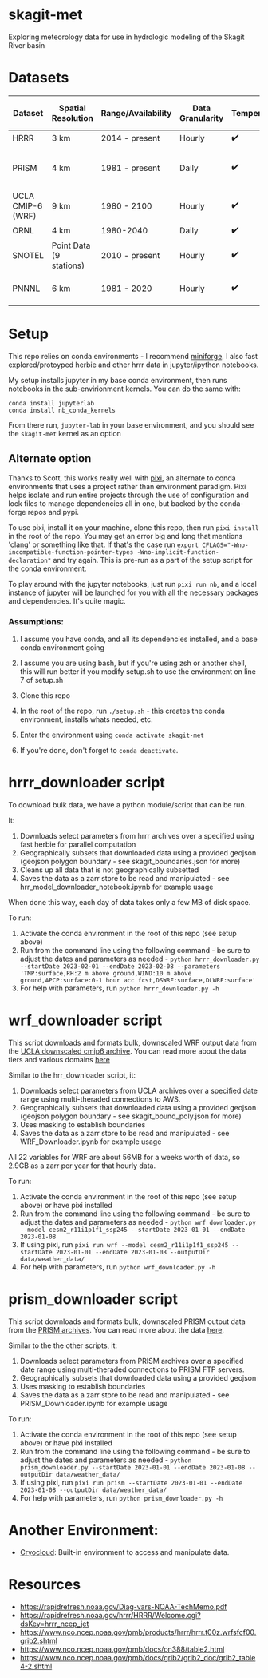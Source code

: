 # skagit-met
Exploring meteorology data for use in hydrologic modeling of the Skagit River basin

# Datasets
|Dataset          |Spatial Resolution     |Range/Availability|Data Granularity|Temperature|Precipitation|Wind Speed            |Relative Humidity         |Long Wave Radiation|Short Wave Radiation|
|-----------------|-----------------------|------------------|----------------|-----------|-------------|----------------------|--------------------------|-------------------|--------------------|
|HRRR             |3 km                   |2014 - present    |Hourly          |✔️         |✔️           |✔️                    |✔️                        |✔️                 |✔️                  |
|PRISM            |4 km                   |1981 - present    |Daily           |✔️         |✔️           |X                     |Via Vapor Pressure Deficit|X                  |X                   |
|UCLA CMIP-6 (WRF)|9 km                   |1980 - 2100       |Hourly          |✔️         |✔️           |Via U and V components|Via Specific Humidity     |✔️                 |✔️                  |
|ORNL             |4 km                   |1980-2040         |Daily           |✔️         |✔️           |✔️                    |✔️                        |✔️                 |✔️                  |
|SNOTEL           |Point Data (9 stations)|2010 - present    |Hourly          |✔️         |✔️           |X                     |X                         |X                  |X                   |
|PNNNL            |6 km                   |1981 - 2020       |Hourly          |✔️         |✔️           |Via U and V components|Via Specific Humidity     |✔️                 |✔️                  |


# Setup
This repo relies on conda environments - I recommend [miniforge](https://github.com/conda-forge/miniforge). I also fast explored/protoyped herbie and other hrrr data in jupyter/ipython notebooks. 

My setup installs jupyter in my base conda environment, then runs notebooks in the sub-envirionment kernels. You can do the same with:

```
conda install jupyterlab
conda install nb_conda_kernels
```

From there run, `jupyter-lab` in your base environment, and you should see the `skagit-met` kernel as an option

## Alternate option
Thanks to Scott, this works really well with [pixi](https://pixi.sh/latest/), an alternate to conda environments that uses a project rather than environment paradigm. Pixi helps isolate and run entire projects through the use of configuration and lock files to manage dependencies all in one, but backed by the conda-forge repos and pypi. 

To use pixi, install it on your machine, clone this repo, then run `pixi install` in the root of the repo.
You may get an error big and long that mentions 'clang' or something like that. If that's the case run `export CFLAGS="-Wno-incompatible-function-pointer-types -Wno-implicit-function-declaration"` and try again. This is pre-run as a part of the setup script for the conda environment. 

To play around with the jupyter notebooks, just run `pixi run nb`, and a local instance of jupyter will be launched for you with all the necessary packages and dependencies. It's quite magic. 

### Assumptions:
1. I assume you have conda, and all its dependencies installed, and a base conda environment going
2. I assume you are using bash, but if you're using zsh or another shell, this will run better if you modify setup.sh to use the environment on line 7 of setup.sh

1. Clone this repo
2. In the root of the repo, run `./setup.sh` - this creates the conda environment, installs whats needed, etc.  
3. Enter the environment using `conda activate skagit-met`
4. If you're done, don't forget to `conda deactivate`.

# hrrr_downloader script
To download bulk data, we have a python module/script that can be run.

It:
1. Downloads select parameters from hrrr archives over a specified  using fast herbie for parallel computation
2. Geographically subsets that downloaded data using a provided geojson (geojson polygon boundary - see skagit_boundaries.json for more)
3. Cleans up all data that is not geographically subsetted
4. Saves the data as a zarr store to be read and manipulated - see hrr_model_downloader_notebook.ipynb for example usage

When done this way, each day of data takes only a few MB of disk space. 

To run: 
1. Activate the conda environment in the root of this repo (see setup above)
2. Run from the command line using the following command - be sure to adjust the dates and parameters as needed -  `python hrrr_downloader.py --startDate 2023-02-01 --endDate 2023-02-08 --parameters 'TMP:surface,RH:2 m above ground,WIND:10 m above ground,APCP:surface:0-1 hour acc fcst,DSWRF:surface,DLWRF:surface'`
3. For help with parameters, run `python hrrr_downloader.py -h`

# wrf_downloader script
This script downloads and formats bulk, downscaled WRF output data from the [UCLA downscaled cmip6 archive](https://dept.atmos.ucla.edu/alexhall/downscaling-cmip6). You can read more about the data tiers and various domains [here](https://dept.atmos.ucla.edu/sites/default/files/alexhall/files/aws_tiers_dirstructure_nov22.pdf)

Similar to the hrr_downloader script, it:
1. Downloads select parameters from UCLA archives over a specified date range using multi-theraded connections to AWS. 
2. Geographically subsets that downloaded data using a provided geojson (geojson polygon boundary - see skagit_bound_poly.json for more)
3. Uses masking to establish boundaries
4. Saves the data as a zarr store to be read and manipulated - see WRF_Downloader.ipynb for example usage

All 22 variables for WRF are about 56MB for a weeks worth of data, so 2.9GB as a zarr per year for that hourly data.

To run:
1. Activate the conda environment in the root of this repo (see setup above) or have pixi installed
2. Run from the command line using the following command - be sure to adjust the dates and parameters as needed - `python wrf_downloader.py --model cesm2_r11i1p1f1_ssp245 --startDate 2023-01-01 --endDate 2023-01-08`
3. If using pixi, run `pixi run wrf --model cesm2_r11i1p1f1_ssp245 --startDate 2023-01-01 --endDate 2023-01-08 --outputDir data/weather_data/`
3. For help with parameters, run `python wrf_downloader.py -h`

# prism_downloader script
This script downloads and formats bulk, downscaled PRISM output data from the [PRISM archives](https://www.prism.oregonstate.edu/). You can read more about the data [here](https://www.prism.oregonstate.edu/documents/PRISM_datasets.pdf).

Similar to the the other scripts, it:
1. Downloads select parameters from PRISM archives over a specified date range using multi-theraded connections to PRISM FTP servers. 
2. Geographically subsets that downloaded data using a provided geojson
3. Uses masking to establish boundaries
4. Saves the data as a zarr store to be read and manipulated - see PRISM_Downloader.ipynb for example usage

To run:
1. Activate the conda environment in the root of this repo (see setup above) or have pixi installed
2. Run from the command line using the following command - be sure to adjust the dates and parameters as needed - `python prism_downloader.py --startDate 2023-01-01 --endDate 2023-01-08 --outputDir data/weather_data/`
3. If using pixi, run `pixi run prism --startDate 2023-01-01 --endDate 2023-01-08 --outputDir data/weather_data/`
3. For help with parameters, run `python prism_downloader.py -h`

# Another Environment:
* [Cryocloud](https://book.cryointhecloud.com/content/Getting_Started.html): Built-in environment to access and manipulate data.

# Resources
* https://rapidrefresh.noaa.gov/Diag-vars-NOAA-TechMemo.pdf
* https://rapidrefresh.noaa.gov/hrrr/HRRR/Welcome.cgi?dsKey=hrrr_ncep_jet
* https://www.nco.ncep.noaa.gov/pmb/products/hrrr/hrrr.t00z.wrfsfcf00.grib2.shtml
* https://www.nco.ncep.noaa.gov/pmb/docs/on388/table2.html
* https://www.nco.ncep.noaa.gov/pmb/docs/grib2/grib2_doc/grib2_table4-2.shtml
